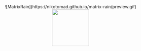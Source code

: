 <div align="center">
  ![MatrixRain](https://nikotomad.github.io/matrix-rain/preview.gif)
  <a href="https://github.com/brunov007">
  <img height="120em" src="https://github-readme-stats.vercel.app/api/top-langs/?username=brunov007&layout=compact&langs_count=7&theme=tokyonight"/>
</div>
